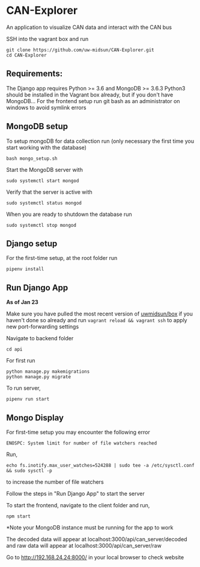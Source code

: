 # CAN-Explorer
An application to visualize CAN data and interact with the CAN bus

SSH into the vagrant box and run
```
git clone https://github.com/uw-midsun/CAN-Explorer.git
cd CAN-Explorer
```
## Requirements:
The Django app requires Python >= 3.6 and MongoDB >= 3.6.3
Python3 should be installed in the Vagrant box already, but if you don't have MongoDB...
For the frontend setup run git bash as an administrator on windows to avoid symlink errors

## MongoDB setup
To setup mongoDB for data collection run (only necessary the first time you start working with the database)
```
bash mongo_setup.sh
```
Start the MongoDB server with
```
sudo systemctl start mongod
```
Verify that the server is active with
```
sudo systemctl status mongod
```
When you are ready to shutdown the database run
```
sudo systemctl stop mongod
```

## Django setup

For the first-time setup, at the root folder run
```
pipenv install 
```

## Run Django App

__As of Jan 23__ 

Make sure you have pulled the most recent version of [uwmidsun/box](https://github.com/uw-midsun/box) if you haven't done so already and run `vagrant reload && vagrant ssh` to apply new port-forwarding settings

Navigate to backend folder
```
cd api
```

For first run
```
python manage.py makemigrations
python manage.py migrate
```

To run server,
```
pipenv run start
```

## Mongo Display

For first-time setup you may encounter the following error 
```
ENOSPC: System limit for number of file watchers reached
```
Run,
```
echo fs.inotify.max_user_watches=524288 | sudo tee -a /etc/sysctl.conf && sudo sysctl -p
```
to increase the number of file watchers

Follow the steps in "Run Django App" to start the server

To start the frontend, navigate to the client folder and run,
```
npm start
```
*Note your MongoDB instance must be running for the app to work

The decoded data will appear at localhost:3000/api/can_server/decoded
and raw data will appear at localhost:3000/api/can_server/raw

Go to http://192.168.24.24:8000/ in your local browser to check website

